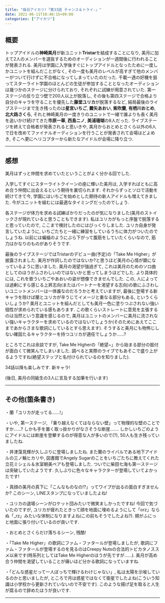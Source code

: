 ```yaml
---
title: "毎日アイカツ!「第33話 チャンス＆トライ☆」"
date: 2021-06-11T10:40:15+09:00
categories: ["アイカツ"]
---
```

## 概要

トップアイドルの**神崎美月**が新ユニット**Tristar**を結成することになり, 美月に加えて2人のメンバーを選抜するためのオーディションが一週間後に行われることが発表される. 美月は学園に入学後すぐにトップアイドルとなったために一度しかユニットを組んだことがなく, その一度も美月のレベルが高すぎて他のメンバーがついて行けずに不合格になってしまっていたのだった. 千載一遇の好機を狙ってスターライト学園のほとんどの生徒が参加することとなったオーディションは幾つかのステージに分けられており, それぞれに試練が用意されていた. 第一ステージの反り立つ壁で200人以上が脱落し, その後も第四ステージで合格より自分のキャラを守ることを優先した**藤堂ユリカ**が脱落するなど, 結局最後のライブステージまで生き残ったのは**星宮いちご**, **霧矢あおい**, **紫吹蘭**, **有栖川おとめ**, **北大路さくら**, それと神崎美月の一度きりのユニットで一緒で誰よりも長く美月を追いかけ続けてきた**市原一華**, **西島ニノ**, **美浦珊瑚**の8人だった. ライブステージを終えて合格者が発表されると思いきや, 美月からおとめとさくら以外の6人で日を改めてファイナルオーディションを行うことが発表されて会場はどよめき, そこへ更にヘリコプターから新たなアイドルが会場に降り立つ.

***

## 感想

美月はずっと仲間を求めていたということがよく分かる回でした.

入学してすぐにスターライトクイーンの座に輝いた美月は, 入学すればともに高め合う仲間に出会えるという期待を裏切られます. それからずっとソロで活動を続けてきて今, 学園にはいちごを始めとした期待の新人アイドルも増えてきました. 今がユニットを組むには最適なタイミングだったのでしょう.

各ステージが体力を求める試練ばかりだったのが気になりました(美月のストイックさが現れていると思うこともできます). 私はユリカがもっと序盤で脱落すると思っていたので, ここまで検討したのにはびっくりしました. ユリカ自身が発言していたように, いちごたちと一緒に練習をしているうちに体力がついたのでしょうね. 以前には蝙蝠のようにぶら下がって腹筋をしていたくらいなので, 筋力はかなりのものがありそうです.

最後のライブステージではTristarのデビュー曲(予定)の「Take Me Higher」が披露されました. 美月が作詞したのではないか?と思うほど美月の心情が顕になっているように思いました. 美月の渇望が強過ぎて, これは美月のためのソロ曲としてのほうがふさわしいのではないかと思ってしまうほどでした. より具体的には, これを歌ういちごやあおいの姿が想像できませんでした. この, 人によっては過剰にすら感じる上昇志向(またはパートナーを渇望する志向)の歌にふさわしいユニットメンバーは一体誰なのだろうかと考えていますが, 最後に登場する新キャラを除けば蘭とユリカが辛うじてイメージと重なる部分もある, というくらいしょうか? 美月とユニットを組んだとしても美月一色に塗りつぶされない強い個性が求められている感もあります. この歌くらいストレートに意見を主張するのは当然という意識を感じるので, 美月はユニットのメンバーに美月に流されない強いキャラクターを求めているのではないでしょうか(そのためにあえてここまであからさまな歌詞にしているとすら思えます). そうすると美月にも物怖じしない確固たるキャラクターを持つユリカが適任でしょうか……?

ところでこれは余談ですが, Take Me Higherの「絶望~」から始まる部分の振付が面白くて微笑んでしまいました. 調べると実際のライブでもあそこで盛り上がるようですね(絶望ステップと名付けられているのを知りました).

34話以降も楽しみです. 新キャラ!

(後日, 美月の同級生の3人に言及する加筆を行います)

***

## その他(箇条書き)

・蘭「ユリカが走ってる……!」

・いや, 第一ステージ, 「乗り越えなくてはならない壁」って物理的な壁のことですか……? しかも手を置く取っ掛かりがなさそうな断崖……. しかしいちごのようにアイドルには断崖を登攀するのが得意な人が多いので(?), 50人も生き残っていましたね.

・井津藻見輝が久しぶりに登場しましたね. また蘭のライバルである地下アイドルの三ノ輪ヒカリや, 図書館でAngely Sugarのことをいちごたちに教えてくれた立花ミシェル＆氷室朝美ペアも登場しました. ついでに柴田七海も第一ステージは突破していたようです. 久しぶりに色々なキャラクターが登場していてよかったです!

・真顔の美月の真下に「こんなものなの!?」ってワイプが出るの面白すぎませんか? このシーン, LINEスタンプになっていましたよね!

・ユリカの退場シーンがロケット団みたいで微笑ましかったですね! 今回で気づいたのですが, ユリカが疲れたときって顔を地面に埋めるようにして「orz」ならぬ「_rz」みたいな体制になりますよね(この前もそうでしたよね?). 頬がふにっと地面に張り付いているのが良いです.

・おとめとさくらだけ落ちるシーン, 残酷!

・「Take Me Higher」の歌詞にファム・ファタールが登場しましたが, 歌詞にファム・ファタールが登場するのを見るのはCreepy Nutsの合法的トビカタノススメ以来です(時系列としてはTake Me Higherのほうが先ですが……). 美月が高め合う仲間を渇望していることが痛いほど分かる歌詞になっていますね.

・「どんな惑星だって一人ぼっちで輝けるわけじゃない」, 私は太陽を示唆しているのかと思いましたが, ところで月は惑星ではなくて衛星でしたよね(こういう知識は小学校から更新されていないので不安です). このような揚げ足を取ると人生が腐るので辞めたほうが良いです.

***
